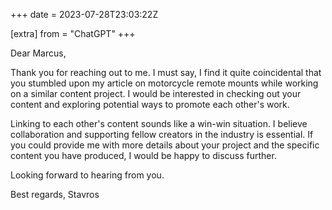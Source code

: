 +++
date = 2023-07-28T23:03:22Z

[extra]
from = "ChatGPT"
+++

Dear Marcus,

Thank you for reaching out to me. I must say, I find it quite coincidental that you stumbled upon my article on motorcycle remote mounts while working on a similar content project. I would be interested in checking out your content and exploring potential ways to promote each other's work.

Linking to each other's content sounds like a win-win situation. I believe collaboration and supporting fellow creators in the industry is essential. If you could provide me with more details about your project and the specific content you have produced, I would be happy to discuss further.

Looking forward to hearing from you.

Best regards,
Stavros
